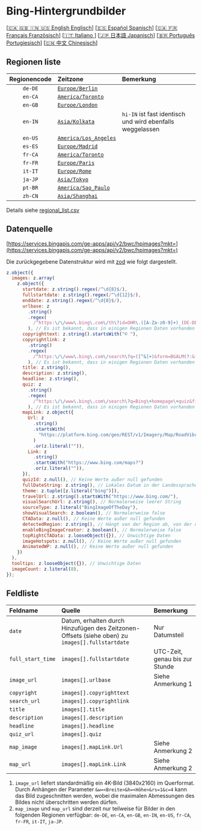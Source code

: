 # Bing-Hintergrundbilder

[[🇨🇦 🇬🇧 🇮🇳 🇺🇸 English Englisch](README_en.md)] [[🇪🇸 Español Spanisch](README_es.md)] [[🇨🇦 🇫🇷 Français Französisch](README_fr.md)] [[🇮🇹 Italiano ](README_it.md)] [[🇯🇵 日本語 Japanisch](README_ja.md)] [[🇧🇷 Português Portugiesisch](README_pt.md)] [[🇨🇳 中文 Chinesisch](README.md)]

## Regionen liste

| Regionencode | Zeitzone                                         | Bemerkung                                                 |
| :----------: | :----------------------------------------------- | :-------------------------------------------------------- |
|   `de-DE`    | [`Europe/Berlin`](https://time.is/Germany)       |                                                           |
|   `en-CA`    | [`America/Toronto`](https://time.is/Canada)      |                                                           |
|   `en-GB`    | [`Europe/London`](https://time.is/England)       |                                                           |
|   `en-IN`    | [`Asia/Kolkata`](https://time.is/India)          | `hi-IN` ist fast identisch und wird ebenfalls weggelassen |
|   `en-US`    | [`America/Los_Angeles`](https://time.is/Redmond) |                                                           |
|   `es-ES`    | [`Europe/Madrid`](https://time.is/Spain)         |                                                           |
|   `fr-CA`    | [`America/Toronto`](https://time.is/Canada)      |                                                           |
|   `fr-FR`    | [`Europe/Paris`](https://time.is/France)         |                                                           |
|   `it-IT`    | [`Europe/Rome`](https://time.is/Italy)           |                                                           |
|   `ja-JP`    | [`Asia/Tokyo`](https://time.is/Japan)            |                                                           |
|   `pt-BR`    | [`America/Sao_Paulo`](https://time.is/Brazil)    |                                                           |
|   `zh-CN`    | [`Asia/Shanghai`](https://time.is/China)         |                                                           |

Details siehe [regional_list.csv](regional_list.csv)

## Datenquelle

[https://services.bingapis.com/ge-apps/api/v2/bwc/hpimages?mkt=](https://services.bingapis.com/ge-apps/api/v2/bwc/hpimages?mkt=)

Die zurückgegebene Datenstruktur wird mit [zod](https://zod.dev/) wie folgt dargestellt.

```javascript
z.object({
  images: z.array(
    z.object({
      startdate: z.string().regex(/^\d{8}$/),
      fullstartdate: z.string().regex(/^\d{12}$/),
      enddate: z.string().regex(/^\d{8}$/),
      urlbase: z
        .string()
        .regex(
          /^https:\/\/www\.bing\.com\/th\?id=OHR\.([A-Za-z0-9]+)_(DE-DE|EN-CA|EN-GB|EN-IN|EN-US|ES-ES|FR-CA|FR-FR|IT-IT|JA-JP|PT-BR|ZH-CN)(\d+)_UHD\.jpg$/
        ), // Es ist bekannt, dass in einigen Regionen Daten vorhanden sind, die nicht dem Muster entsprechen
      copyrighttext: z.string().startsWith("© "),
      copyrightlink: z
        .string()
        .regex(
          /^https:\/\/www\.bing\.com\/search\?q=([^&]+)&form=BGALM(?:&filters=HpDate:"(\d{8}_\d{4})")$/
        ), // Es ist bekannt, dass in einigen Regionen Daten vorhanden sind, die nicht dem Muster entsprechen
      title: z.string(),
      description: z.string(),
      headline: z.string(),
      quiz: z
        .string()
        .regex(
          /^https:\/\/www\.bing\.com\/search\?q=Bing\+homepage\+quiz&filters=WQOskey:"HPQuiz_(\d{8})_([^"]+)"&FORM=BGAQ$/
        ), // Es ist bekannt, dass in einigen Regionen Daten vorhanden sind, die nicht dem Muster entsprechen
      mapLink: z.object({
        Url: z
          .string()
          .startsWith(
            "https://platform.bing.com/geo/REST/v1/Imagery/Map/RoadVibrant/"
          )
          .or(z.literal("")),
        Link: z
          .string()
          .startsWith("https://www.bing.com/maps?")
          .or(z.literal("")),
      }),
      quizId: z.null(), // Keine Werte außer null gefunden
      fullDateString: z.string(), // Lokales Datum in der Landessprache
      theme: z.tuple([z.literal("bing")]),
      travelUrl: z.string().startsWith("https://www.bing.com/"),
      visualSearchUrl: z.string(), // Normalerweise leerer String
      sourceType: z.literal("BingImageOfTheDay"),
      showVisualSearch: z.boolean(), // Normalerweise false
      CTAData: z.null(), // Keine Werte außer null gefunden
      detectedRegion: z.string(), // Hängt von der Region ab, von der die Anfrage gesendet wird
      enableBingImageCreator: z.boolean(), // Normalerweise false
      topRightCTAData: z.looseObject({}), // Unwichtige Daten
      imageHotspots: z.null(), // Keine Werte außer null gefunden
      AnimatedWP: z.null(), // Keine Werte außer null gefunden
    })
  ),
  tooltips: z.looseObject({}), // Unwichtige Daten
  imageCount: z.literal(8),
});
```

## Feldliste

| Feldname          | Quelle                                                                                          | Bemerkung                      |
| :---------------- | :---------------------------------------------------------------------------------------------- | :----------------------------- |
| `date`            | Datum, erhalten durch Hinzufügen des Zeitzonen-Offsets (siehe oben) zu `images[].fullstartdate` | Nur Datumsteil                 |
| `full_start_time` | `images[].fullstartdate`                                                                        | UTC-Zeit, genau bis zur Stunde |
| `image_url`       | `images[].urlbase`                                                                              | Siehe Anmerkung 1              |
| `copyright`       | `images[].copyrighttext`                                                                        |                                |
| `search_url`      | `images[].copyrightlink`                                                                        |                                |
| `title`           | `images[].title`                                                                                |                                |
| `description`     | `images[].description`                                                                          |                                |
| `headline`        | `images[].headline`                                                                             |                                |
| `quiz_url`        | `images[].quiz`                                                                                 |                                |
| `map_image`       | `images[].mapLink.Url`                                                                          | Siehe Anmerkung 2              |
| `map_url`         | `images[].mapLink.Link`                                                                         | Siehe Anmerkung 2              |

1. `image_url` liefert standardmäßig ein 4K-Bild (3840x2160) im Querformat. Durch Anhängen der Parameter `&w=<Breite>&h=<Höhe>&rs=1&c=4` kann das Bild zugeschnitten werden, wobei die maximalen Abmessungen des Bildes nicht überschritten werden dürfen.
2. `map_image` und `map_url` sind derzeit nur teilweise für Bilder in den folgenden Regionen verfügbar: `de-DE`, `en-CA`, `en-GB`, `en-IN`, `en-US`, `fr-CA`, `fr-FR`, `it-IT`, `ja-JP`.
